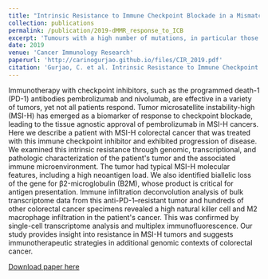 ```yaml
---
title: "Intrinsic Resistance to Immune Checkpoint Blockade in a Mismatch Repair–Deficient Colorectal Cancer"
collection: publications
permalink: /publication/2019-dMMR_response_to_ICB
excerpt: 'Tumours with a high number of mutations, in particular those with DNA repair defects such as Microsatellite Instability (MSI), are FDA-approved for immunotherapy; yet not all patients respond. This study aimed at refining our understanding of the link between TMB and immunotherapy response. To this end, we conducted an exploratory analysis of a patient who did not respond to immunotherapy despite having an MSI colorectal tumour.'
date: 2019
venue: 'Cancer Immunology Research'
paperurl: 'http://carinogurjao.github.io/files/CIR_2019.pdf'
citation: 'Gurjao, C. et al. Intrinsic Resistance to Immune Checkpoint Blockade in a Mismatch Repair–Deficient Colorectal Cancer. Cancer Immunol Res 7, 1230–1236 (2019).'
---
```

Immunotherapy with checkpoint inhibitors, such as the programmed death-1 (PD-1) antibodies pembrolizumab and nivolumab, are effective in a variety of tumors, yet not all patients respond. Tumor microsatellite instability-high (MSI-H) has emerged as a biomarker of response to checkpoint blockade, leading to the tissue agnostic approval of pembrolizumab in MSI-H cancers. Here we describe a patient with MSI-H colorectal cancer that was treated with this immune checkpoint inhibitor and exhibited progression of disease. We examined this intrinsic resistance through genomic, transcriptional, and pathologic characterization of the patient's tumor and the associated immune microenvironment. The tumor had typical MSI-H molecular features, including a high neoantigen load. We also identified biallelic loss of the gene for β2-microglobulin (B2M), whose product is critical for antigen presentation. Immune infiltration deconvolution analysis of bulk transcriptome data from this anti-PD-1–resistant tumor and hundreds of other colorectal cancer specimens revealed a high natural killer cell and M2 macrophage infiltration in the patient's cancer. This was confirmed by single-cell transcriptome analysis and multiplex immunofluorescence. Our study provides insight into resistance in MSI-H tumors and suggests immunotherapeutic strategies in additional genomic contexts of colorectal cancer.

[Download paper here](http://carinogurjao.github.io/files/paper1.pdf)
